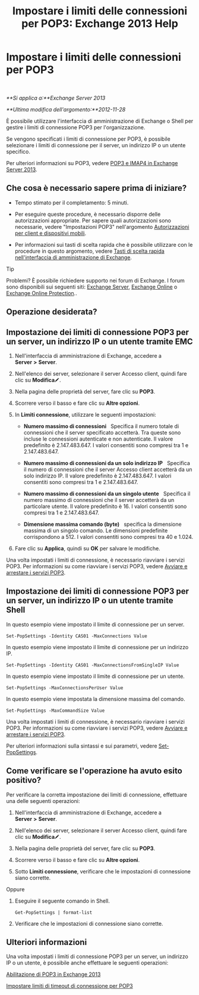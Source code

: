 ﻿---
title: 'Impostare i limiti delle connessioni per POP3: Exchange 2013 Help'
TOCTitle: Impostare i limiti delle connessioni per POP3
ms:assetid: 512d61c2-2a34-4813-92a9-875339d3388b
ms:mtpsurl: https://technet.microsoft.com/it-it/library/Aa997988(v=EXCHG.150)
ms:contentKeyID: 50555588
ms.date: 05/22/2018
mtps_version: v=EXCHG.150
ms.translationtype: MT
---

# Impostare i limiti delle connessioni per POP3

 

_**Si applica a:**Exchange Server 2013_

_**Ultima modifica dell'argomento:**2012-11-28_

È possibile utilizzare l'interfaccia di amministrazione di Exchange o Shell per gestire i limiti di connessione POP3 per l'organizzazione.

Se vengono specificati i limiti di connessione per POP3, è possibile selezionare i limiti di connessione per il server, un indirizzo IP o un utente specifico.

Per ulteriori informazioni su POP3, vedere [POP3 e IMAP4 in Exchange Server 2013](pop3-and-imap4-in-exchange-server-2013-exchange-2013-help.md).

## Che cosa è necessario sapere prima di iniziare?

  - Tempo stimato per il completamento: 5 minuti.

  - Per eseguire queste procedure, è necessario disporre delle autorizzazioni appropriate. Per sapere quali autorizzazioni sono necessarie, vedere "Impostazioni POP3" nell'argomento [Autorizzazioni per client e dispositivi mobili](clients-and-mobile-devices-permissions-exchange-2013-help.md).

  - Per informazioni sui tasti di scelta rapida che è possibile utilizzare con le procedure in questo argomento, vedere [Tasti di scelta rapida nell'interfaccia di amministrazione di Exchange](keyboard-shortcuts-in-the-exchange-admin-center-exchange-online-protection-help.md).


> [!TIP]
> Problemi? È possibile richiedere supporto nei forum di Exchange. I forum sono disponibili sui seguenti siti: <A href="https://go.microsoft.com/fwlink/p/?linkid=60612">Exchange Server</A>, <A href="https://go.microsoft.com/fwlink/p/?linkid=267542">Exchange Online</A> o <A href="https://go.microsoft.com/fwlink/p/?linkid=285351">Exchange Online Protection</A>..



## Operazione desiderata?

## Impostazione dei limiti di connessione POP3 per un server, un indirizzo IP o un utente tramite EMC

1.  Nell'interfaccia di amministrazione di Exchange, accedere a **Server** **\>** **Server**.

2.  Nell'elenco dei server, selezionare il server Accesso client, quindi fare clic su **Modifica**![Icona Modifica](images/JJ218640.6f53ccb2-1f13-4c02-bea0-30690e6ea71d(EXCHG.150).gif "Icona Modifica").

3.  Nella pagina delle proprietà del server, fare clic su **POP3**.

4.  Scorrere verso il basso e fare clic su **Altre opzioni**.

5.  In **Limiti connessione**, utilizzare le seguenti impostazioni:
    
      - **Numero massimo di connessioni**   Specifica il numero totale di connessioni che il server specificato accetterà. Tra queste sono incluse le connessioni autenticate e non autenticate. Il valore predefinito è 2.147.483.647. I valori consentiti sono compresi tra 1 e 2.147.483.647.
    
      - **Numero massimo di connessioni da un solo indirizzo IP**   Specifica il numero di connessioni che il server Accesso client accetterà da un solo indirizzo IP. Il valore predefinito è 2.147.483.647. I valori consentiti sono compresi tra 1 e 2.147.483.647.
    
      - **Numero massimo di connessioni da un singolo utente**   Specifica il numero massimo di connessioni che il server accetterà da un particolare utente. Il valore predefinito è 16. I valori consentiti sono compresi tra 1 e 2.147.483.647.
    
      - **Dimensione massima comando (byte)**   specifica la dimensione massima di un singolo comando. Le dimensioni predefinite corrispondono a 512. I valori consentiti sono compresi tra 40 e 1.024.

6.  Fare clic su **Applica**, quindi su **OK** per salvare le modifiche.

Una volta impostati i limiti di connessione, è necessario riavviare i servizi POP3. Per informazioni su come riavviare i servizi POP3, vedere [Avviare e arrestare i servizi POP3](start-and-stop-the-pop3-services-exchange-2013-help.md).

## Impostazione dei limiti di connessione POP3 per un server, un indirizzo IP o un utente tramite Shell

In questo esempio viene impostato il limite di connessione per un server.

    Set-PopSettings -Identity CAS01 -MaxConnections Value

In questo esempio viene impostato il limite di connessione per un indirizzo IP.

    Set-PopSettings -Identity CAS01 -MaxConnectionsFromSingleIP Value

In questo esempio viene impostato il limite di connessione per un utente.

    Set-PopSettings -MaxConnectionsPerUser Value 

In questo esempio viene impostata la dimensione massima del comando.

    Set-PopSettings -MaxCommandSize Value

Una volta impostati i limiti di connessione, è necessario riavviare i servizi POP3. Per informazioni su come riavviare i servizi POP3, vedere [Avviare e arrestare i servizi POP3](start-and-stop-the-pop3-services-exchange-2013-help.md).

Per ulteriori informazioni sulla sintassi e sui parametri, vedere [Set-PopSettings](https://technet.microsoft.com/it-it/library/aa997154\(v=exchg.150\)).

## Come verificare se l'operazione ha avuto esito positivo?

Per verificare la corretta impostazione dei limiti di connessione, effettuare una delle seguenti operazioni:

1.  Nell'interfaccia di amministrazione di Exchange, accedere a **Server** **\>** **Server**.

2.  Nell'elenco dei server, selezionare il server Accesso client, quindi fare clic su **Modifica**![Icona Modifica](images/JJ218640.6f53ccb2-1f13-4c02-bea0-30690e6ea71d(EXCHG.150).gif "Icona Modifica").

3.  Nella pagina delle proprietà del server, fare clic su **POP3**.

4.  Scorrere verso il basso e fare clic su **Altre opzioni**.

5.  Sotto **Limiti connessione**, verificare che le impostazioni di connessione siano corrette.

Oppure

1.  Eseguire il seguente comando in Shell.
    
        Get-PopSettings | format-list

2.  Verificare che le impostazioni di connessione siano corrette.

## Ulteriori informazioni

Una volta impostati i limiti di connessione POP3 per un server, un indirizzo IP o un utente, è possibile anche effettuare le seguenti operazioni:

[Abilitazione di POP3 in Exchange 2013](enable-pop3-in-exchange-2013-exchange-2013-help.md)

[Impostare limiti di timeout di connessione per POP3](set-connection-time-out-limits-for-pop3-exchange-2013-help.md)

